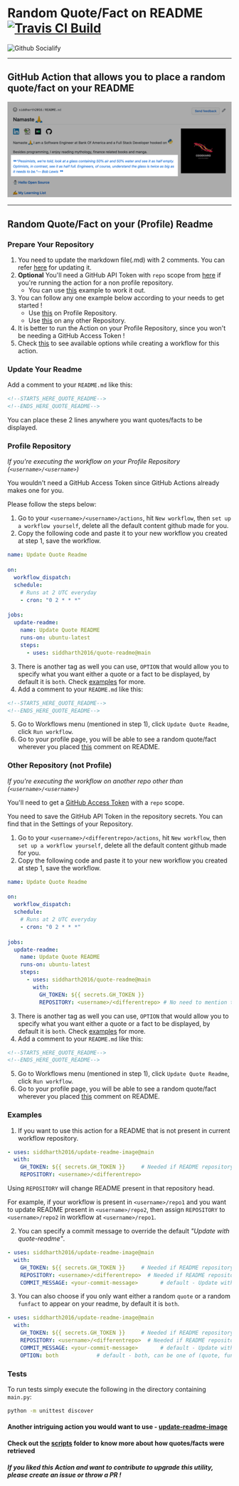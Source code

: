 # Random Quote/Fact on README [![Travis CI Build](https://travis-ci.org/siddharth2016/quote-readme.svg?branch=main)](https://travis-ci.org/github/siddharth2016/quote-readme)


![Github Socialify](https://socialify.git.ci/siddharth2016/quote-readme/image?font=Source%20Code%20Pro&forks=1&issues=1&pattern=Brick%20Wall&stargazers=1&theme=Dark)

---

## GitHub Action that allows you to place a random quote/fact on your README

![Random Quote On Readme Result](images/result.png)

---

## Random Quote/Fact on your (Profile) Readme

### Prepare Your Repository

1. You need to update the markdown file(.md) with 2 comments. You can refer [here](#update-your-readme) for updating it.
2. **Optional** You'll need a GitHub API Token with `repo` scope from [here](https://github.com/settings/tokens) if you're running the action for a non profile repository.
   - You can use [this](#other-repository-not-profile) example to work it out.
3. You can follow any one example below according to your needs to get started !
   - Use [this](#profile-repository) on Profile Repository.
   - Use [this](#other-repository-not-profile) on any other Repository.
4. It is better to run the Action on your Profile Repository, since you won't be needing a GitHub Access Token !
5. Check [this](#examples) to see available options while creating a workflow for this action.


### Update Your Readme

Add a comment to your `README.md` like this:

```md
<!--STARTS_HERE_QUOTE_README-->
<!--ENDS_HERE_QUOTE_README-->
```

You can place these 2 lines anywhere you want quotes/facts to be displayed.


### Profile Repository

_If you're executing the workflow on your Profile Repository  (`<username>/<username>`)_

You wouldn't need a GitHub Access Token since GitHub Actions already makes one for you.

Please follow the steps below:

1. Go to your `<username>/<username>/actions`, hit `New workflow`, then `set up a workflow yourself`, delete all the default content github made for you.
2. Copy the following code and paste it to your new workflow you created at step 1, save the workflow.

```yml
name: Update Quote Readme

on:
  workflow_dispatch:
  schedule:
    # Runs at 2 UTC everyday
    - cron: "0 2 * * *"

jobs:
  update-readme:
    name: Update Quote README
    runs-on: ubuntu-latest
    steps:
      - uses: siddharth2016/quote-readme@main
```

3. There is another tag as well you can use, `OPTION` that would allow you to specify what you want either a quote or a fact to be displayed, by default it is `both`. Check [examples](#examples) for more.
4. Add a comment to your `README.md` like this:

```md
<!--STARTS_HERE_QUOTE_README-->
<!--ENDS_HERE_QUOTE_README-->
```

5. Go to Workflows menu (mentioned in step 1), click `Update Quote Readme`, click `Run workflow`.
6. Go to your profile page, you will be able to see a random quote/fact wherever you placed [this](#update-your-readme) comment on README.


### Other Repository (not Profile)

_If you're executing the workflow on another repo other than (`<username>/<username>`)_

You'll need to get a [GitHub Access Token](https://docs.github.com/en/actions/configuring-and-managing-workflows/authenticating-with-the-github_token) with a `repo` scope.

You need to save the GitHub API Token in the repository secrets. You can find that in the Settings of your Repository.

1. Go to your `<username>/<differentrepo>/actions`, hit `New workflow`, then `set up a workflow yourself`, delete all the default content github made for you.
2. Copy the following code and paste it to your new workflow you created at step 1, save the workflow.

```yml
name: Update Quote Readme

on:
  workflow_dispatch:
  schedule:
    # Runs at 2 UTC everyday
    - cron: "0 2 * * *"

jobs:
  update-readme:
    name: Update Quote README
    runs-on: ubuntu-latest
    steps:
      - uses: siddharth2016/quote-readme@main
        with:
          GH_TOKEN: ${{ secrets.GH_TOKEN }}
          REPOSITORY: <username>/<differentrepo> # No need to mention this if workflow present in current non profile repo.
```

3. There is another tag as well you can use, `OPTION` that would allow you to specify what you want either a quote or a fact to be displayed, by default it is `both`. Check [examples](#examples) for more.
4. Add a comment to your `README.md` like this:

```md
<!--STARTS_HERE_QUOTE_README-->
<!--ENDS_HERE_QUOTE_README-->
```

5. Go to Workflows menu (mentioned in step 1), click `Update Quote Readme`, click `Run workflow`.
6. Go to your profile page, you will be able to see a random quote/fact wherever you placed [this](#update-your-readme) comment on README.


### Examples

1. If you want to use this action for a README that is not present in current workflow repository.

```yml
- uses: siddharth2016/update-readme-image@main
  with:
    GH_TOKEN: ${{ secrets.GH_TOKEN }}     # Needed if README repository is not profile repo
    REPOSITORY: <username>/<differentrepo>
```

Using `REPOSITORY` will change README present in that repository head.

For example, if your workflow is present in `<username>/repo1` and you want to update README present in `<username>/repo2`, then assign `REPOSITORY` to `<username>/repo2` in workflow at `<username>/repo1`.

2. You can specify a commit message to override the default _"Update with quote-readme"_.

```yml
- uses: siddharth2016/update-readme-image@main
  with:
    GH_TOKEN: ${{ secrets.GH_TOKEN }}     # Needed if README repository is not profile repo
    REPOSITORY: <username>/<differentrepo>  # Needed if README repository is not current repo
    COMMIT_MESSAGE: <your-commit-message>       # default - Update with quote-readme
```

3. You can also choose if you only want either a random `quote` or a random `funfact` to appear on your readme, by default it is `both`.

```yml
- uses: siddharth2016/update-readme-image@main
  with:
    GH_TOKEN: ${{ secrets.GH_TOKEN }}     # Needed if README repository is not profile repo
    REPOSITORY: <username>/<differentrepo>  # Needed if README repository is not current repo
    COMMIT_MESSAGE: <your-commit-message>       # default - Update with quote-readme
    OPTION: both            # default - both, can be one of (quote, funfact, both), if 'both' then will display either a quote or a fact
```


### Tests

To run tests simply execute the following in the directory containing `main.py`:

```bash
python -m unittest discover
```

#### Another intriguing action you would want to use - [update-readme-image](https://github.com/siddharth2016/update-readme-image)

#### Check out the [scripts](https://github.com/siddharth2016/quote-readme/tree/main/scripts) folder to know more about how quotes/facts were retrieved

##### If you liked this Action and want to contribute to upgrade this utility, please create an issue or throw a PR !
